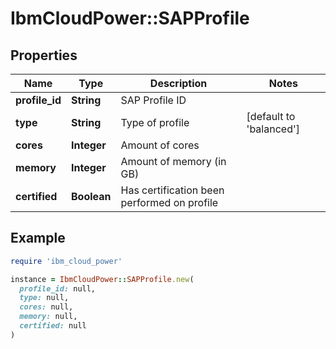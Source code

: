# IbmCloudPower::SAPProfile

## Properties

| Name | Type | Description | Notes |
| ---- | ---- | ----------- | ----- |
| **profile_id** | **String** | SAP Profile ID |  |
| **type** | **String** | Type of profile | [default to &#39;balanced&#39;] |
| **cores** | **Integer** | Amount of cores |  |
| **memory** | **Integer** | Amount of memory (in GB) |  |
| **certified** | **Boolean** | Has certification been performed on profile |  |

## Example

```ruby
require 'ibm_cloud_power'

instance = IbmCloudPower::SAPProfile.new(
  profile_id: null,
  type: null,
  cores: null,
  memory: null,
  certified: null
)
```

